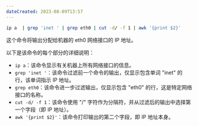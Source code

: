 ```yaml
---
dateCreated: 2023-08-09T13:57
---
```

```bash
ip a  | grep 'inet ' | grep eth0 | cut -d/ -f 1 | awk '{print $2}'
```

这个命令将输出分配给机器的 eth0 网络接口的 IP 地址。

以下是该命令的每个部分的详细说明：

- `ip a`：该命令显示有关机器上所有网络接口的信息。
- `grep 'inet '`：该命令过滤前一个命令的输出，仅显示包含单词 "inet" 的行，该单词指示 IP 地址。
- `grep eth0`：该命令进一步过滤输出，仅显示包含 "eth0" 的行，这是特定网络接口的名称。
- `cut -d/ -f 1`：该命令使用 "/" 字符作为分隔符，并从过滤后的输出中选择第一个字段（即 IP 地址）。
- `awk '{print $2}'`：该命令打印输出的第二个字段，即 IP 地址本身。
